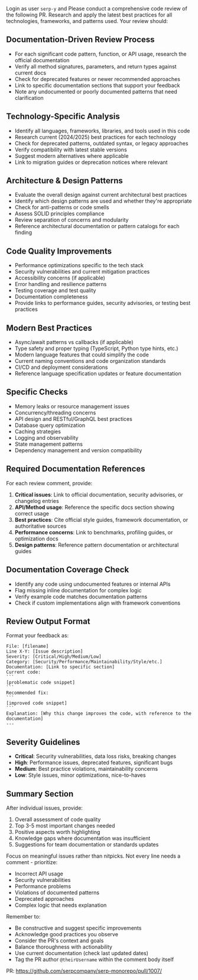 Login as user `serp-y` and Please conduct a comprehensive code review of the following PR. Research and apply the latest best practices for all technologies, frameworks, and patterns used. Your review should:

## Documentation-Driven Review Process

- For each significant code pattern, function, or API usage, research the official documentation
- Verify all method signatures, parameters, and return types against current docs
- Check for deprecated features or newer recommended approaches
- Link to specific documentation sections that support your feedback
- Note any undocumented or poorly documented patterns that need clarification

## Technology-Specific Analysis

- Identify all languages, frameworks, libraries, and tools used in this code
- Research current (2024/2025) best practices for each technology
- Check for deprecated patterns, outdated syntax, or legacy approaches
- Verify compatibility with latest stable versions
- Suggest modern alternatives where applicable
- Link to migration guides or deprecation notices where relevant

## Architecture & Design Patterns

- Evaluate the overall design against current architectural best practices
- Identify which design patterns are used and whether they're appropriate
- Check for anti-patterns or code smells
- Assess SOLID principles compliance
- Review separation of concerns and modularity
- Reference architectural documentation or pattern catalogs for each finding

## Code Quality Improvements

- Performance optimizations specific to the tech stack
- Security vulnerabilities and current mitigation practices
- Accessibility concerns (if applicable)
- Error handling and resilience patterns
- Testing coverage and test quality
- Documentation completeness
- Provide links to performance guides, security advisories, or testing best practices

## Modern Best Practices

- Async/await patterns vs callbacks (if applicable)
- Type safety and proper typing (TypeScript, Python type hints, etc.)
- Modern language features that could simplify the code
- Current naming conventions and code organization standards
- CI/CD and deployment considerations
- Reference language specification updates or feature documentation

## Specific Checks

- Memory leaks or resource management issues
- Concurrency/threading concerns
- API design and RESTful/GraphQL best practices
- Database query optimization
- Caching strategies
- Logging and observability
- State management patterns
- Dependency management and version compatibility

## Required Documentation References

For each review comment, provide:

1. **Critical issues**: Link to official documentation, security advisories, or changelog entries
2. **API/Method usage**: Reference the specific docs section showing correct usage
3. **Best practices**: Cite official style guides, framework documentation, or authoritative sources
4. **Performance concerns**: Link to benchmarks, profiling guides, or optimization docs
5. **Design patterns**: Reference pattern documentation or architectural guides

## Documentation Coverage Check

- Identify any code using undocumented features or internal APIs
- Flag missing inline documentation for complex logic
- Verify example code matches documentation patterns
- Check if custom implementations align with framework conventions

## Review Output Format

Format your feedback as:

````
File: [filename]
Line X-Y: [Issue description]
Severity: [Critical/High/Medium/Low]
Category: [Security/Performance/Maintainability/Style/etc.]
Documentation: [Link to specific section]
Current code:
​```
[problematic code snippet]
​```
Recommended fix:
​```
[improved code snippet]
​```
Explanation: [Why this change improves the code, with reference to the documentation]
---
````

## Severity Guidelines

- **Critical**: Security vulnerabilities, data loss risks, breaking changes
- **High**: Performance issues, deprecated features, significant bugs
- **Medium**: Best practice violations, maintainability concerns
- **Low**: Style issues, minor optimizations, nice-to-haves

## Summary Section

After individual issues, provide:

1. Overall assessment of code quality
2. Top 3-5 most important changes needed
3. Positive aspects worth highlighting
4. Knowledge gaps where documentation was insufficient
5. Suggestions for team documentation or standards updates

Focus on meaningful issues rather than nitpicks. Not every line needs a comment - prioritize:

- Incorrect API usage
- Security vulnerabilities
- Performance problems
- Violations of documented patterns
- Deprecated approaches
- Complex logic that needs explanation

Remember to:

- Be constructive and suggest specific improvements
- Acknowledge good practices you observe
- Consider the PR's context and goals
- Balance thoroughness with actionability
- Use current documentation (check last updated dates)
- Tag the PR author `@theirUsername` within the comment body itself

PR: https://github.com/serpcompany/serp-monorepo/pull/1007/

